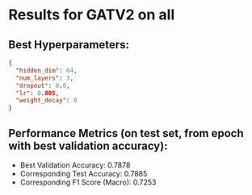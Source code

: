 # Results for GATV2 on all

## Best Hyperparameters:
```json
{
  "hidden_dim": 64,
  "num_layers": 3,
  "dropout": 0.0,
  "lr": 0.005,
  "weight_decay": 0
}
```

## Performance Metrics (on test set, from epoch with best validation accuracy):
- Best Validation Accuracy: 0.7878
- Corresponding Test Accuracy: 0.7885
- Corresponding F1 Score (Macro): 0.7253
